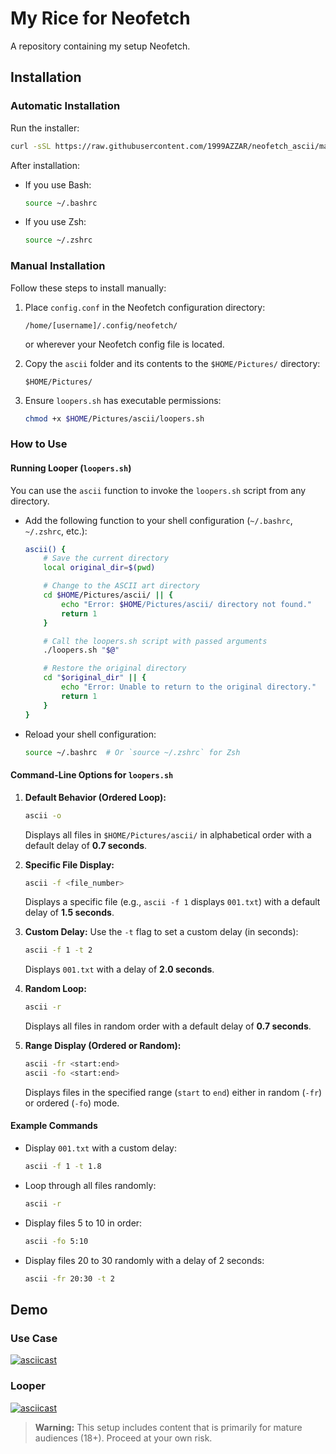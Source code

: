 # My Rice for Neofetch

A repository containing my setup Neofetch.

## Installation

### Automatic Installation

Run the installer:

```bash
curl -sSL https://raw.githubusercontent.com/1999AZZAR/neofetch_ascii/master/install.sh | bash
```

After installation:

- If you use Bash:
  
  ```bash
  source ~/.bashrc
  ```
- If you use Zsh:
  
  ```bash
  source ~/.zshrc
  ```

### Manual Installation

Follow these steps to install manually:

1. Place `config.conf` in the Neofetch configuration directory:
   
   ```
   /home/[username]/.config/neofetch/
   ```
   
   or wherever your Neofetch config file is located.

2. Copy the `ascii` folder and its contents to the `$HOME/Pictures/` directory:
   
   ```
   $HOME/Pictures/
   ```

3. Ensure `loopers.sh` has executable permissions:
   
   ```bash
   chmod +x $HOME/Pictures/ascii/loopers.sh
   ```

### How to Use

#### Running Looper (`loopers.sh`)

You can use the `ascii` function to invoke the `loopers.sh` script from any directory.

- Add the following function to your shell configuration (`~/.bashrc`, `~/.zshrc`, etc.):
  
  ```bash
  ascii() {
      # Save the current directory
      local original_dir=$(pwd)
  
      # Change to the ASCII art directory
      cd $HOME/Pictures/ascii/ || {
          echo "Error: $HOME/Pictures/ascii/ directory not found."
          return 1
      }
  
      # Call the loopers.sh script with passed arguments
      ./loopers.sh "$@"
  
      # Restore the original directory
      cd "$original_dir" || {
          echo "Error: Unable to return to the original directory."
          return 1
      }
  }
  ```

- Reload your shell configuration:
  
  ```bash
  source ~/.bashrc  # Or `source ~/.zshrc` for Zsh
  ```

#### Command-Line Options for `loopers.sh`

1. **Default Behavior (Ordered Loop):**
   
   ```bash
   ascii -o
   ```
   
   Displays all files in `$HOME/Pictures/ascii/` in alphabetical order with a default delay of **0.7 seconds**.

2. **Specific File Display:**
   
   ```bash
   ascii -f <file_number>
   ```
   
   Displays a specific file (e.g., `ascii -f 1` displays `001.txt`) with a default delay of **1.5 seconds**.

3. **Custom Delay:**
   Use the `-t` flag to set a custom delay (in seconds):
   
   ```bash
   ascii -f 1 -t 2
   ```
   
   Displays `001.txt` with a delay of **2.0 seconds**.

4. **Random Loop:**
   
   ```bash
   ascii -r
   ```
   
   Displays all files in random order with a default delay of **0.7 seconds**.

5. **Range Display (Ordered or Random):**
   
   ```bash
   ascii -fr <start:end>
   ascii -fo <start:end>
   ```
   
   Displays files in the specified range (`start` to `end`) either in random (`-fr`) or ordered (`-fo`) mode.

#### Example Commands

- Display `001.txt` with a custom delay:
  
  ```bash
  ascii -f 1 -t 1.8
  ```

- Loop through all files randomly:
  
  ```bash
  ascii -r
  ```

- Display files 5 to 10 in order:
  
  ```bash
  ascii -fo 5:10
  ```

- Display files 20 to 30 randomly with a delay of 2 seconds:
  
  ```bash
  ascii -fr 20:30 -t 2
  ```

## Demo

### Use Case

[![asciicast](https://asciinema.org/a/kvIYKfWWprJeNAWB0E86Z7s7X.svg)](https://asciinema.org/a/kvIYKfWWprJeNAWB0E86Z7s7X)

### Looper

[![asciicast](https://asciinema.org/a/RVnWXlRwS1GLoHTbfL0teIeHM.svg)](https://asciinema.org/a/RVnWXlRwS1GLoHTbfL0teIeHM)

> **Warning:**
> This setup includes content that is primarily for mature audiences (18+). Proceed at your own risk.
